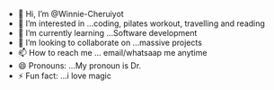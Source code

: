 - 👋 Hi, I’m @Winnie-Cheruiyot
- 👀 I’m interested in ...coding, pilates workout, travelling and reading
- 🌱 I’m currently learning ...Software development
- 💞️ I’m looking to collaborate on ...massive projects
- 📫 How to reach me ... email/whatsaap me anytime 
- 😄 Pronouns: ...My pronoun is Dr.
- ⚡ Fun fact: ...i love magic

<!---
Winnie-Cheruiyot/Winnie-Cheruiyot is a ✨ special ✨ repository because its `README.md` (this file) appears on your GitHub profile.
You can click the Preview link to take a look at your changes.
--->
